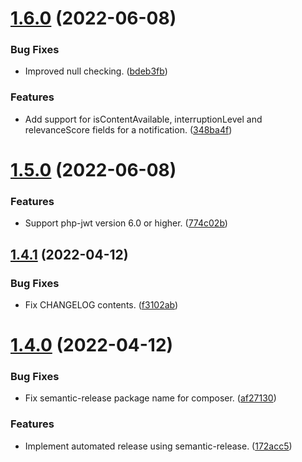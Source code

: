 # [1.6.0](https://git.zsinfo.nl/Zandor300/apnsframework/compare/v1.5.0...v1.6.0) (2022-06-08)


### Bug Fixes

* Improved null checking. ([bdeb3fb](https://git.zsinfo.nl/Zandor300/apnsframework/commit/bdeb3fb713f9eb19fcc58c615bb1e6bf5fbd008f))


### Features

* Add support for isContentAvailable, interruptionLevel and relevanceScore fields for a notification. ([348ba4f](https://git.zsinfo.nl/Zandor300/apnsframework/commit/348ba4f740cbe55f099f28d21e8bb91bf0a5abd0))

# [1.5.0](https://git.zsinfo.nl/Zandor300/apnsframework/compare/v1.4.1...v1.5.0) (2022-06-08)


### Features

* Support php-jwt version 6.0 or higher. ([774c02b](https://git.zsinfo.nl/Zandor300/apnsframework/commit/774c02b734831a578a8cf733c15d0db102a5ac74))

## [1.4.1](https://git.zsinfo.nl/Zandor300/apnsframework/compare/v1.4.0...v1.4.1) (2022-04-12)


### Bug Fixes

* Fix CHANGELOG contents. ([f3102ab](https://git.zsinfo.nl/Zandor300/apnsframework/commit/f3102ab220843ed879a553d61b0263f78900fa3d))

# [1.4.0](https://git.zsinfo.nl/Zandor300/apnsframework/compare/v1.3.3...v1.4.0) (2022-04-12)


### Bug Fixes

* Fix semantic-release package name for composer. ([af27130](https://git.zsinfo.nl/Zandor300/apnsframework/commit/af2713084f004768acfadc2b2af499db79ae1d6d))


### Features

* Implement automated release using semantic-release. ([172acc5](https://git.zsinfo.nl/Zandor300/apnsframework/commit/172acc566964141103bf21136d55ad8341a99fd5))
